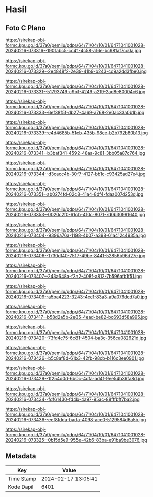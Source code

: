 # Hasil

## Foto C Plano

https://sirekap-obj-formc.kpu.go.id/37a0/pemilu/pdpr/64/71/04/10/01/6471041001028-20240216-073316--1901abc5-cc41-4c58-a16e-bc981af7cc0a.jpg

https://sirekap-obj-formc.kpu.go.id/37a0/pemilu/pdpr/64/71/04/10/01/6471041001028-20240216-073329--2e4848f2-2e39-41b9-b243-cd9a2dd3fbe0.jpg

https://sirekap-obj-formc.kpu.go.id/37a0/pemilu/pdpr/64/71/04/10/01/6471041001028-20240216-073331--51793749-c9b1-4249-a219-2ad8e80004c6.jpg

https://sirekap-obj-formc.kpu.go.id/37a0/pemilu/pdpr/64/71/04/10/01/6471041001028-20240216-073333--6ef38f5f-db27-4a69-a768-2e0ac33a0b1b.jpg

https://sirekap-obj-formc.kpu.go.id/37a0/pemilu/pdpr/64/71/04/10/01/6471041001028-20240216-073339--e4d4685b-51cb-435b-98ce-b2b792b80b13.jpg

https://sirekap-obj-formc.kpu.go.id/37a0/pemilu/pdpr/64/71/04/10/01/6471041001028-20240216-073341--b3baf341-4592-48aa-9c81-3bb05a87c764.jpg

https://sirekap-obj-formc.kpu.go.id/37a0/pemilu/pdpr/64/71/04/10/01/6471041001028-20240216-073344--d3cacc4b-30f7-4127-bb1c-c93425ad27e4.jpg

https://sirekap-obj-formc.kpu.go.id/37a0/pemilu/pdpr/64/71/04/10/01/6471041001028-20240216-073351--ab0274fd-02c8-41a4-8df4-fdaa007d253d.jpg

https://sirekap-obj-formc.kpu.go.id/37a0/pemilu/pdpr/64/71/04/10/01/6471041001028-20240216-073353--0020c2f0-61cb-410c-8071-7d0b30991640.jpg

https://sirekap-obj-formc.kpu.go.id/37a0/pemilu/pdpr/64/71/04/10/01/6471041001028-20240216-073404--9396a76a-1198-4b07-a398-61a412c4935a.jpg

https://sirekap-obj-formc.kpu.go.id/37a0/pemilu/pdpr/64/71/04/10/01/6471041001028-20240216-073406--1730df40-7517-49be-8441-52856b96d27e.jpg

https://sirekap-obj-formc.kpu.go.id/37a0/pemilu/pdpr/64/71/04/10/01/6471041001028-20240216-073407--243a648a-f2a2-408f-a812-7b596afb1f51.jpg

https://sirekap-obj-formc.kpu.go.id/37a0/pemilu/pdpr/64/71/04/10/01/6471041001028-20240216-073409--a5ba4223-3243-4cc1-83a3-a9a076ded7a0.jpg

https://sirekap-obj-formc.kpu.go.id/37a0/pemilu/pdpr/64/71/04/10/01/6471041001028-20240216-073417--b58d2a5b-2e85-4ead-be82-bc693d58a995.jpg

https://sirekap-obj-formc.kpu.go.id/37a0/pemilu/pdpr/64/71/04/10/01/6471041001028-20240216-073420--73fd4c75-6c81-4504-ba3c-356ca082621d.jpg

https://sirekap-obj-formc.kpu.go.id/37a0/pemilu/pdpr/64/71/04/10/01/6471041001028-20240216-073426--b5c8af8d-61b3-42fb-98cb-b116c3ee0901.jpg

https://sirekap-obj-formc.kpu.go.id/37a0/pemilu/pdpr/64/71/04/10/01/6471041001028-20240216-073429--1f254d0d-6b0c-4dfa-ad4f-9ee54b36fa8d.jpg

https://sirekap-obj-formc.kpu.go.id/37a0/pemilu/pdpr/64/71/04/10/01/6471041001028-20240216-073434--fdf61430-fd4b-4a97-95ac-88fffbff7ba2.jpg

https://sirekap-obj-formc.kpu.go.id/37a0/pemilu/pdpr/64/71/04/10/01/6471041001028-20240216-073436--eef8fdda-bada-4098-ace0-5129584d6a5b.jpg

https://sirekap-obj-formc.kpu.go.id/37a0/pemilu/pdpr/64/71/04/10/01/6471041001028-20240216-073325--0b15d5e9-955e-42b6-83ba-e91ba9be3076.jpg


## Metadata

| Key        | Value               |
| ---------- | ------------------- |
| Time Stamp | 2024-02-17 13:05:41 |
| Kode Dapil | 6401                |



